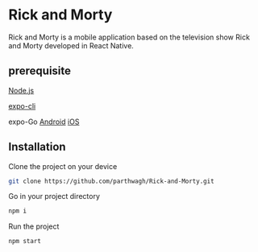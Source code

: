 # Rick and Morty

Rick and Morty is a mobile application based on the television show Rick and Morty developed in React Native.

## prerequisite

[Node.js](https://nodejs.org/en/) 

[expo-cli](https://docs.expo.dev/)

expo-Go
[Android](https://play.google.com/store/apps/details?id=host.exp.exponent&hl=en_US)
[iOS](https://apps.apple.com/in/app/expo-go/id982107779)

## Installation

Clone the project on your device 

```bash
git clone https://github.com/parthwagh/Rick-and-Morty.git
```

Go in your project directory
```bash
npm i
```
Run the project
```bash
npm start
```



